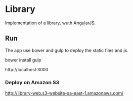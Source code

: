 # Library

Implementation of a library, wuth AngularJS.

## Run

The app use bower and gulp to deploy the static files and js.

bower install
gulp

http://localhost:3000

### Deploy on Amazon S3

http://library-web.s3-website-sa-east-1.amazonaws.com/


